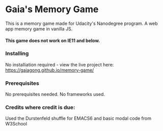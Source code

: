 # Gaia's Memory Game

This is a memory game made for Udacity's Nanodegree program.
A web app memory game in vanilla JS.

#### This game does not work on IE11 and below.

### Installing

No installiation required - view the live project here:
 https://gaiagong.github.io/memory-game/
 
### Prerequisites

No prerequisites needed. No frameworks used.

### Credits where credit is due:

Used the Durstenfeld shuffle for EMACS6 and basic modal code from W3School
